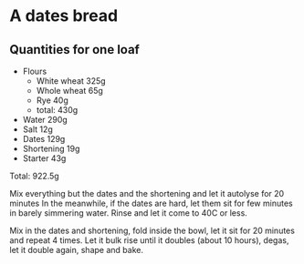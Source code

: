 # A dates bread
## Quantities for one loaf
* Flours
  - White wheat 325g
  - Whole wheat  65g
  - Rye          40g
  - total:      430g
* Water         290g
* Salt           12g
* Dates         129g
* Shortening     19g
* Starter        43g

Total: 922.5g


Mix everything but the dates and the shortening and let it autolyse for 20 minutes
In the meanwhile, if the dates are hard, let them sit for few minutes in barely simmering water.
Rinse and let it come to 40C or less.

Mix in the dates and shortening, fold inside the bowl, let it sit for 20 minutes and repeat 4 times.
Let it bulk rise until it doubles (about 10 hours), degas, let it double again, shape and bake.
